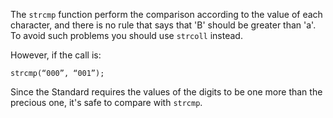 The `strcmp` function perform the comparison according to the value of each character, and there is no rule that says that 'B' should be greater than 'a'.
To avoid such problems you should use `strcoll` instead.

However, if the call is:
```
strcmp(“000”, “001”);
```
Since the Standard requires the values of the digits to be one more than the precious one, it's safe to compare with `strcmp`.
